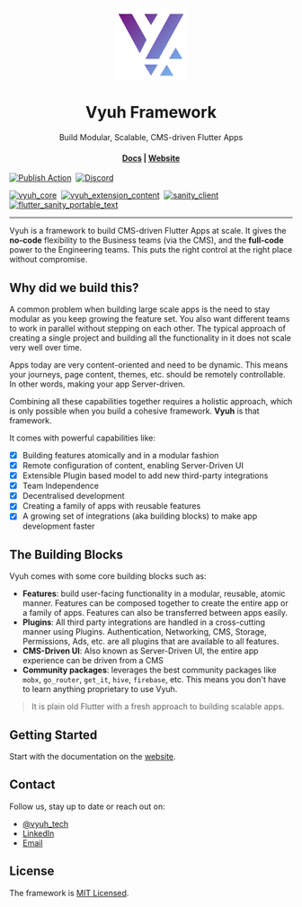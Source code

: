 <p align="center">
  <a href="https://vyuh.tech">
    <img src="_images/logo.png" alt="Vyuh Logo" height="128" />
  </a>
  <h1 align="center">Vyuh Framework</h1>
  <p align="center">Build Modular, Scalable, CMS-driven Flutter Apps</p>
  <h4 align="center">
    <a href="https://vyuh.tech/docs">Docs</a> |
    <a href="https://vyuh.tech">Website</a>
  </h4>
</p>

[![Publish Action](https://img.shields.io/github/actions/workflow/status/vyuh-tech/vyuh/publish-dart.yml?label=Publish&logo=github&style=for-the-badge)](https://github.com/vyuh-tech/vyuh/actions/workflows/publish-dart.yml)&nbsp;
[![Discord](https://img.shields.io/discord/1198906057502769252?style=for-the-badge&logo=discord)](https://vyuh.tech/discord)

[![vyuh_core](https://img.shields.io/pub/v/vyuh_core.svg?label=vyuh_core&logo=dart&color=blue&style=for-the-badge)](https://pub.dev/packages/vyuh_core)&nbsp;
[![vyuh_extension_content](https://img.shields.io/pub/v/vyuh_extension_content.svg?label=vyuh_extension_content&logo=dart&color=blue&style=for-the-badge)](https://pub.dev/packages/vyuh_extension_content)&nbsp;
[![sanity_client](https://img.shields.io/pub/v/sanity_client.svg?label=sanity_client&logo=dart&color=blue&style=for-the-badge)](https://pub.dev/packages/sanity_client)&nbsp;
[![flutter_sanity_portable_text](https://img.shields.io/pub/v/flutter_sanity_portable_text.svg?label=flutter_sanity_portable_text&logo=dart&color=blue&style=for-the-badge)](https://pub.dev/packages/flutter_sanity_portable_text)&nbsp;

<hr style="height: 1px;"/>

Vyuh is a framework to build CMS-driven Flutter Apps at scale. It gives the
**no-code** flexibility to the Business teams (via the CMS), and the
**full-code** power to the Engineering teams. This puts the right control at the
right place without compromise.

## Why did we build this?

A common problem when building large scale apps is the need to stay modular as
you keep growing the feature set. You also want different teams to work in
parallel without stepping on each other. The typical approach of creating a
single project and building all the functionality in it does not scale very well
over time.

Apps today are very content-oriented and need to be dynamic. This means your
journeys, page content, themes, etc. should be remotely controllable. In other
words, making your app Server-driven.

Combining all these capabilities together requires a holistic approach, which is
only possible when you build a cohesive framework. **Vyuh** is that framework.

It comes with powerful capabilities like:

- [x] Building features atomically and in a modular fashion
- [x] Remote configuration of content, enabling Server-Driven UI
- [x] Extensible Plugin based model to add new third-party integrations
- [x] Team Independence
- [x] Decentralised development
- [x] Creating a family of apps with reusable features
- [x] A growing set of integrations (aka building blocks) to make app development
  faster

## The Building Blocks

Vyuh comes with some core building blocks such as:

- **Features**: build user-facing functionality in a modular, reusable, atomic
  manner. Features can be composed together to create the entire app or a family
  of apps. Features can also be transferred between apps easily.
- **Plugins**: All third party integrations are handled in a cross-cutting
  manner using Plugins. Authentication, Networking, CMS, Storage, Permissions,
  Ads, etc. are all plugins that are available to all features.
- **CMS-Driven UI**: Also known as Server-Driven UI, the entire app experience
  can be driven from a CMS
- **Community packages**: leverages the best community packages like `mobx`,
  `go_router`, `get_it`, `hive`, `firebase`, etc. This means you don't have to
  learn anything proprietary to use Vyuh.

> It is plain old Flutter with a fresh approach to building scalable apps.

## Getting Started

Start with the documentation on the [website](https://vyuh.tech).

## Contact

Follow us, stay up to date or reach out on:

- [@vyuh_tech](https://x.com/vyuh_tech)
- [LinkedIn](https://www.linkedin.com/company/vyuh-tech)
- [Email](mailto:ask@vyuh.tech)

## License

The framework is [MIT Licensed](LICENSE).
